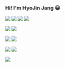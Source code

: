 
### Hi! I'm HyoJin Jang 😀


<img src="https://img.shields.io/badge/HTML5-E34F26?style=flat-square&logo=HTML5&logoColor=white"/></a>
<img src="https://img.shields.io/badge/CSS3-1572B6?style=flat-square&logo=CSS3&logoColor=white"/></a>
<img src="https://img.shields.io/badge/JavaScript-F7DF1E?style=flat-square&logo=javaScript&logoColor=white"/></a> 
<img src="https://img.shields.io/badge/jQuery-0769AD?style=flat-square&logo=Ajax&logoColor=white"/></a> 

<img src="https://img.shields.io/badge/JAVA-007396?style=flat-square&logo=java&logoColor=white"/></a>
<img src="https://img.shields.io/badge/Python-3776AB?style=flat-square&logo=Python&logoColor=white"/></a>


<img src="https://img.shields.io/badge/Spring-6DB33F?style=flat-square&logo=Spring&logoColor=white"/></a>
<img src="https://img.shields.io/badge/Flask-000000?style=flat-square&logo=Flask&logoColor=white"/></a>


<img src="https://img.shields.io/badge/MySQL-4479A1?style=flat-square&logo=MySQL&logoColor=white"/></a>
<img src="https://img.shields.io/badge/MongoDB-4479A1?style=flat-square&logo=MongoDB&logoColor=white"/></a>



<img src="https://img.shields.io/badge/Slack-4A154B?style=flat-square&logo=Slack&logoColor=white"/></a>

<!--
**hyojin-dev/hyojin-dev** is a ✨ _special_ ✨ repository because its `README.md` (this file) appears on your GitHub profile.

Here are some ideas to get you started:


